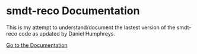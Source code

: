 # smdt-reco Documentation

This is my attempt to understand/document the lastest version of the smdt-reco code as updated by Daniel Humphreys.

[Go to the Documentation](https://wwsundquist.github.io/smdt-reco-documentation.com)
